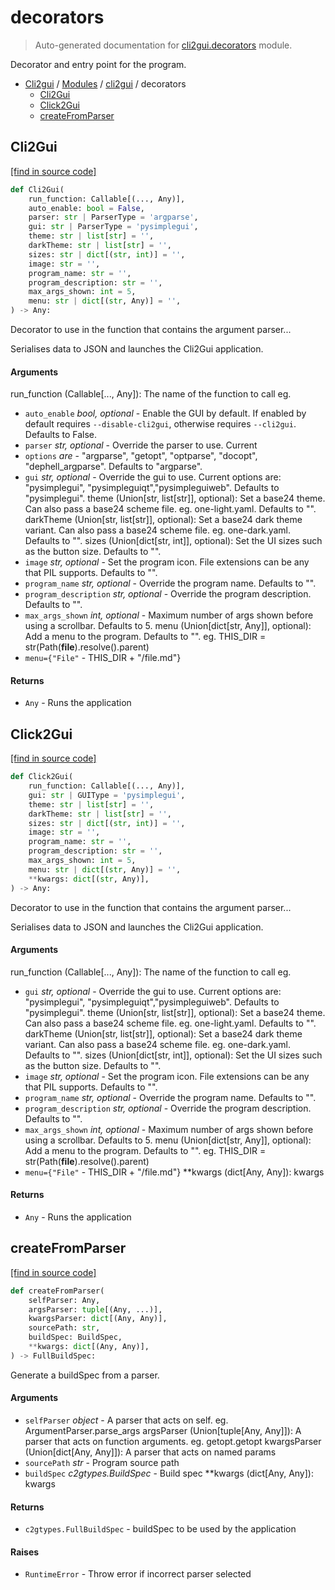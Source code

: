 # decorators

> Auto-generated documentation for [cli2gui.decorators](../../cli2gui/decorators.py) module.

Decorator and entry point for the program.

- [Cli2gui](../README.md#cli2gui-index) / [Modules](../README.md#cli2gui-modules) / [cli2gui](index.md#cli2gui) / decorators
    - [Cli2Gui](#cli2gui)
    - [Click2Gui](#click2gui)
    - [createFromParser](#createfromparser)

## Cli2Gui

[[find in source code]](../../cli2gui/decorators.py#L161)

```python
def Cli2Gui(
    run_function: Callable[(..., Any)],
    auto_enable: bool = False,
    parser: str | ParserType = 'argparse',
    gui: str | ParserType = 'pysimplegui',
    theme: str | list[str] = '',
    darkTheme: str | list[str] = '',
    sizes: str | dict[(str, int)] = '',
    image: str = '',
    program_name: str = '',
    program_description: str = '',
    max_args_shown: int = 5,
    menu: str | dict[(str, Any)] = '',
) -> Any:
```

Decorator to use in the function that contains the argument parser...

Serialises data to JSON and launches the Cli2Gui application.

#### Arguments

run_function (Callable[..., Any]): The name of the function to call eg.
- `auto_enable` *bool, optional* - Enable the GUI by default. If enabled by
default requires `--disable-cli2gui`, otherwise requires `--cli2gui`.
Defaults to False.
- `parser` *str, optional* - Override the parser to use. Current
- `options` *are* - "argparse", "getopt", "optparse", "docopt",
"dephell_argparse". Defaults to "argparse".
- `gui` *str, optional* - Override the gui to use. Current options are:
"pysimplegui", "pysimpleguiqt","pysimpleguiweb". Defaults to
"pysimplegui".
theme (Union[str, list[str]], optional): Set a base24 theme. Can
also pass a base24 scheme file. eg. one-light.yaml. Defaults to "".
darkTheme (Union[str, list[str]], optional): Set a base24 dark
theme variant. Can also pass a base24 scheme file. eg. one-dark.yaml.
Defaults to "".
sizes (Union[dict[str, int]], optional): Set the UI sizes such as
the button size. Defaults to "".
- `image` *str, optional* - Set the program icon. File
extensions can be any that PIL supports. Defaults to "".
- `program_name` *str, optional* - Override the program name.
Defaults to "".
- `program_description` *str, optional* - Override the program
description. Defaults to "".
- `max_args_shown` *int, optional* - Maximum number of args shown before
using a scrollbar. Defaults to 5.
menu (Union[dict[str, Any]], optional): Add a menu to the program.
Defaults to "". eg. THIS_DIR = str(Path(__file__).resolve().parent)
- `menu={"File"` - THIS_DIR + "/file.md"}

#### Returns

- `Any` - Runs the application

## Click2Gui

[[find in source code]](../../cli2gui/decorators.py#L96)

```python
def Click2Gui(
    run_function: Callable[(..., Any)],
    gui: str | GUIType = 'pysimplegui',
    theme: str | list[str] = '',
    darkTheme: str | list[str] = '',
    sizes: str | dict[(str, int)] = '',
    image: str = '',
    program_name: str = '',
    program_description: str = '',
    max_args_shown: int = 5,
    menu: str | dict[(str, Any)] = '',
    **kwargs: dict[(str, Any)],
) -> Any:
```

Decorator to use in the function that contains the argument parser...

Serialises data to JSON and launches the Cli2Gui application.

#### Arguments

run_function (Callable[..., Any]): The name of the function to call eg.
- `gui` *str, optional* - Override the gui to use. Current options are:
"pysimplegui", "pysimpleguiqt","pysimpleguiweb". Defaults to
"pysimplegui".
theme (Union[str, list[str]], optional): Set a base24 theme. Can
also pass a base24 scheme file. eg. one-light.yaml. Defaults to "".
darkTheme (Union[str, list[str]], optional): Set a base24 dark
theme variant. Can also pass a base24 scheme file. eg. one-dark.yaml.
Defaults to "".
sizes (Union[dict[str, int]], optional): Set the UI sizes such as
the button size. Defaults to "".
- `image` *str, optional* - Set the program icon. File
extensions can be any that PIL supports. Defaults to "".
- `program_name` *str, optional* - Override the program name.
Defaults to "".
- `program_description` *str, optional* - Override the program
description. Defaults to "".
- `max_args_shown` *int, optional* - Maximum number of args shown before
using a scrollbar. Defaults to 5.
menu (Union[dict[str, Any]], optional): Add a menu to the program.
Defaults to "". eg. THIS_DIR = str(Path(__file__).resolve().parent)
- `menu={"File"` - THIS_DIR + "/file.md"}
**kwargs (dict[Any, Any]): kwargs

#### Returns

- `Any` - Runs the application

## createFromParser

[[find in source code]](../../cli2gui/decorators.py#L24)

```python
def createFromParser(
    selfParser: Any,
    argsParser: tuple[(Any, ...)],
    kwargsParser: dict[(Any, Any)],
    sourcePath: str,
    buildSpec: BuildSpec,
    **kwargs: dict[(Any, Any)],
) -> FullBuildSpec:
```

Generate a buildSpec from a parser.

#### Arguments

- `selfParser` *object* - A parser that acts on self. eg. ArgumentParser.parse_args
argsParser (Union[tuple[Any, Any]]): A parser that acts on function
arguments. eg. getopt.getopt
kwargsParser (Union[dict[Any, Any]]): A parser that acts on named params
- `sourcePath` *str* - Program source path
- `buildSpec` *c2gtypes.BuildSpec* - Build spec
**kwargs (dict[Any, Any]): kwargs

#### Returns

- `c2gtypes.FullBuildSpec` - buildSpec to be used by the application

#### Raises

- `RuntimeError` - Throw error if incorrect parser selected
